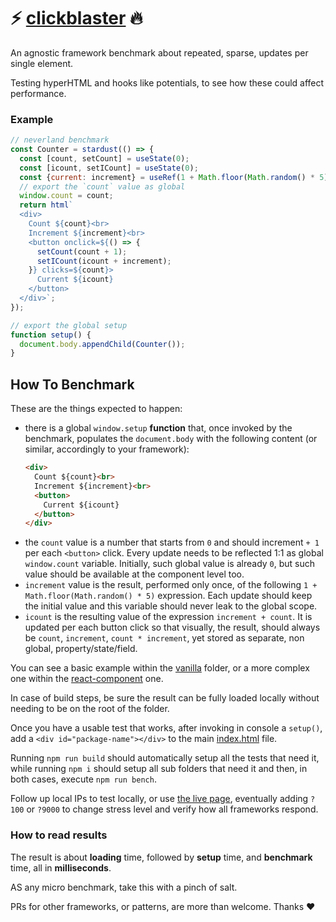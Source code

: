 # ⚡️ [clickblaster](https://webreflection.github.io/clickblaster/) 🔥

An agnostic framework benchmark about repeated, sparse, updates per single element.

Testing hyperHTML and hooks like potentials, to see how these could affect performance.

### Example

```js
// neverland benchmark
const Counter = stardust(() => {
  const [count, setCount] = useState(0);
  const [icount, setICount] = useState(0);
  const {current: increment} = useRef(1 + Math.floor(Math.random() * 5));
  // export the `count` value as global
  window.count = count;
  return html`
  <div>
    Count ${count}<br>
    Increment ${increment}<br>
    <button onclick=${() => {
      setCount(count + 1);
      setICount(icount + increment);
    }} clicks=${count}>
      Current ${icount}
    </button>
  </div>`;
});

// export the global setup
function setup() {
  document.body.appendChild(Counter());
}
```

## How To Benchmark

These are the things expected to happen:

  * there is a global `window.setup` **function** that, once invoked by the benchmark, populates the `document.body` with the following content (or similar, accordingly to your framework):
    ```html
    <div>
      Count ${count}<br>
      Increment ${increment}<br>
      <button>
        Current ${icount}
      </button>
    </div>
    ```
  * the `count` value is a number that starts from `0` and should increment `+ 1` per each `<button>` click. Every update needs to be reflected 1:1 as global `window.count` variable. Initially, such global value is already `0`, but such value should be available at the component level too.
  * `increment` value is the result, performed only once, of the following `1 + Math.floor(Math.random() * 5)` expression. Each update should keep the initial value and this variable should never leak to the global scope.
  * `icount` is the resulting value of the expression `increment + count`. It is updated per each button click so that visually, the result, should always be `count`, `increment`, `count * increment`, yet stored as separate, non global, property/state/field.

You can see a basic example within the [vanilla](./vanilla/) folder, or a more complex one within the [react-component](./react-component/) one.

In case of build steps, be sure the result can be fully loaded locally without needing to be on the root of the folder.

Once you have a usable test that works, after invoking in console a `setup()`, add a `<div id="package-name"></div>` to the main [index.html](./index.html) file.

Running `npm run build` should automatically setup all the tests that need it, while running `npm i` should setup all sub folders that need it and then, in both cases, execute `npm run bench`.

Follow up local IPs to test locally, or use [the live page](https://webreflection.github.io/clickblaster/), eventually adding `?100` or `?9000` to change stress level and verify how all frameworks respond.

### How to read results

The result is about **loading** time, followed by **setup** time, and **benchmark** time, all in **milliseconds**.

AS any micro benchmark, take this with a pinch of salt.

PRs for other frameworks, or patterns, are more than welcome. Thanks ❤️
